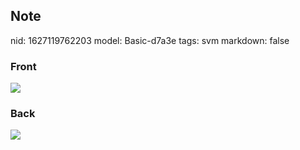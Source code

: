 ## Note
nid: 1627119762203
model: Basic-d7a3e
tags: svm
markdown: false

### Front
<img src="paste-857ba1e315b4c119b2f050933a854312cd7e180b.jpg">

### Back
<img src="paste-9667db006e08ef6d3681e4a21abef683f6b7bb94.jpg">
